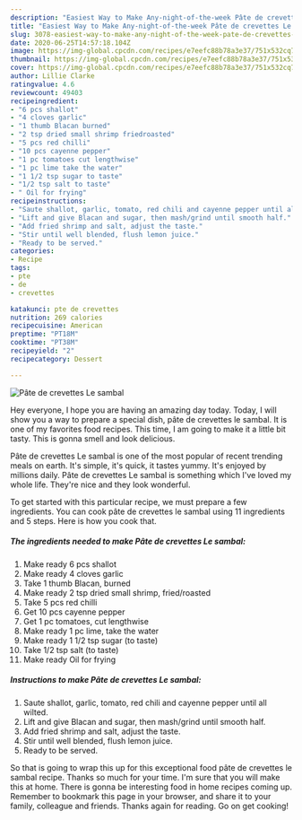 ```yaml
---
description: "Easiest Way to Make Any-night-of-the-week Pâte de crevettes Le sambal"
title: "Easiest Way to Make Any-night-of-the-week Pâte de crevettes Le sambal"
slug: 3078-easiest-way-to-make-any-night-of-the-week-pate-de-crevettes-le-sambal
date: 2020-06-25T14:57:18.104Z
image: https://img-global.cpcdn.com/recipes/e7eefc88b78a3e37/751x532cq70/pate-de-crevettes-le-sambal-photo-principale-de-la-recette.jpg
thumbnail: https://img-global.cpcdn.com/recipes/e7eefc88b78a3e37/751x532cq70/pate-de-crevettes-le-sambal-photo-principale-de-la-recette.jpg
cover: https://img-global.cpcdn.com/recipes/e7eefc88b78a3e37/751x532cq70/pate-de-crevettes-le-sambal-photo-principale-de-la-recette.jpg
author: Lillie Clarke
ratingvalue: 4.6
reviewcount: 49403
recipeingredient:
- "6 pcs shallot"
- "4 cloves garlic"
- "1 thumb Blacan burned"
- "2 tsp dried small shrimp friedroasted"
- "5 pcs red chilli"
- "10 pcs cayenne pepper"
- "1 pc tomatoes cut lengthwise"
- "1 pc lime take the water"
- "1 1/2 tsp sugar to taste"
- "1/2 tsp salt to taste"
- " Oil for frying"
recipeinstructions:
- "Saute shallot, garlic, tomato, red chili and cayenne pepper until all wilted."
- "Lift and give Blacan and sugar, then mash/grind until smooth half."
- "Add fried shrimp and salt, adjust the taste."
- "Stir until well blended, flush lemon juice."
- "Ready to be served."
categories:
- Recipe
tags:
- pte
- de
- crevettes

katakunci: pte de crevettes 
nutrition: 269 calories
recipecuisine: American
preptime: "PT18M"
cooktime: "PT38M"
recipeyield: "2"
recipecategory: Dessert

---
```



![Pâte de crevettes Le sambal](https://img-global.cpcdn.com/recipes/e7eefc88b78a3e37/751x532cq70/pate-de-crevettes-le-sambal-photo-principale-de-la-recette.jpg)

Hey everyone, I hope you are having an amazing day today. Today, I will show you a way to prepare a special dish, pâte de crevettes le sambal. It is one of my favorites food recipes. This time, I am going to make it a little bit tasty. This is gonna smell and look delicious.



Pâte de crevettes Le sambal is one of the most popular of recent trending meals on earth. It's simple, it's quick, it tastes yummy. It's enjoyed by millions daily. Pâte de crevettes Le sambal is something which I've loved my whole life. They're nice and they look wonderful.


To get started with this particular recipe, we must prepare a few ingredients. You can cook pâte de crevettes le sambal using 11 ingredients and 5 steps. Here is how you cook that.

<!--inarticleads1-->

##### The ingredients needed to make Pâte de crevettes Le sambal:

1. Make ready 6 pcs shallot
1. Make ready 4 cloves garlic
1. Take 1 thumb Blacan, burned
1. Make ready 2 tsp dried small shrimp, fried/roasted
1. Take 5 pcs red chilli
1. Get 10 pcs cayenne pepper
1. Get 1 pc tomatoes, cut lengthwise
1. Make ready 1 pc lime, take the water
1. Make ready 1 1/2 tsp sugar (to taste)
1. Take 1/2 tsp salt (to taste)
1. Make ready  Oil for frying




<!--inarticleads2-->

##### Instructions to make Pâte de crevettes Le sambal:

1. Saute shallot, garlic, tomato, red chili and cayenne pepper until all wilted.
1. Lift and give Blacan and sugar, then mash/grind until smooth half.
1. Add fried shrimp and salt, adjust the taste.
1. Stir until well blended, flush lemon juice.
1. Ready to be served.




So that is going to wrap this up for this exceptional food pâte de crevettes le sambal recipe. Thanks so much for your time. I'm sure that you will make this at home. There is gonna be interesting food in home recipes coming up. Remember to bookmark this page in your browser, and share it to your family, colleague and friends. Thanks again for reading. Go on get cooking!
